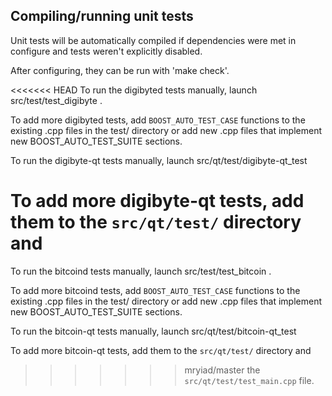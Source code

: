 Compiling/running unit tests
------------------------------------

Unit tests will be automatically compiled if dependencies were met in configure
and tests weren't explicitly disabled.

After configuring, they can be run with 'make check'.

<<<<<<< HEAD
To run the digibyted tests manually, launch src/test/test_digibyte .

To add more digibyted tests, add `BOOST_AUTO_TEST_CASE` functions to the existing
.cpp files in the test/ directory or add new .cpp files that
implement new BOOST_AUTO_TEST_SUITE sections.

To run the digibyte-qt tests manually, launch src/qt/test/digibyte-qt_test

To add more digibyte-qt tests, add them to the `src/qt/test/` directory and
=======
To run the bitcoind tests manually, launch src/test/test_bitcoin .

To add more bitcoind tests, add `BOOST_AUTO_TEST_CASE` functions to the existing
.cpp files in the test/ directory or add new .cpp files that
implement new BOOST_AUTO_TEST_SUITE sections.

To run the bitcoin-qt tests manually, launch src/qt/test/bitcoin-qt_test

To add more bitcoin-qt tests, add them to the `src/qt/test/` directory and
>>>>>>> mryiad/master
the `src/qt/test/test_main.cpp` file.

